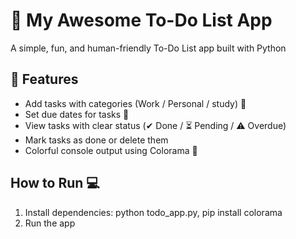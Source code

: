 # 🎯 My Awesome To-Do List App

A simple, fun, and human-friendly To-Do List app built with Python

## 🔸 Features
- Add tasks with categories (Work / Personal / study) 📃
- Set due dates for tasks 📅
- View tasks with clear status (✔ Done / ⏳ Pending / ⚠ Overdue)
- Mark tasks as done or delete them
- Colorful console output using Colorama 🎨

## How to Run 💻
1. Install dependencies:
    python todo_app.py, 
    pip install colorama
2. Run the app

